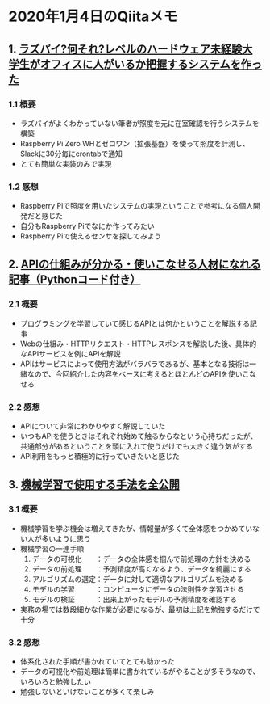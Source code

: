 # 2020年1月4日のQiitaメモ

## 1. [ラズパイ?何それ?レベルのハードウェア未経験大学生がオフィスに人がいるか把握するシステムを作った](https://qiita.com/katsuomi/items/8c7479f02b53f84149f7)

### 1.1 概要

- ラズパイがよくわかっていない筆者が照度を元に在室確認を行うシステムを構築
- Raspberry Pi Zero WHとゼロワン（拡張基盤）を使って照度を計測し、Slackに30分毎にcrontabで通知
- とても簡単な実装のみで実現

### 1.2 感想

- Raspberry Piで照度を用いたシステムの実現ということで参考になる個人開発だと感じた
- 自分もRaspberry Piでなにか作ってみたい
- Raspberry Piで使えるセンサを探してみよう

## 2. [APIの仕組みが分かる・使いこなせる人材になれる記事（Pythonコード付き）](https://qiita.com/Saku731/items/6ae290f72e98723f165d)

### 2.1 概要

- プログラミングを学習していて感じるAPIとは何かということを解説する記事
- Webの仕組み・HTTPリクエスト・HTTPレスポンスを解説した後、具体的なAPIサービスを例にAPIを解説
- APIはサービスによって使用方法がバラバラであるが、基本となる技術は一緒なので、今回紹介した内容をベースに考えるとほとんどのAPIを使いこなせる

### 2.2 感想

- APIについて非常にわかりやすく解説していた
- いつもAPIを使うときはそれぞれ始めて触るからなという心持ちだったが、共通部分があるということを頭に入れて使うだけでも大きく違う気がする
- API利用をもっと積極的に行っていきたいと感じた

## 3. [機械学習で使用する手法を全公開](https://qiita.com/Saku731/items/61b629fe608ede59a3f5)

### 3.1 概要

- 機械学習を学ぶ機会は増えてきたが、情報量が多くて全体感をつかめていない人が多いように思う
- 機械学習の一連手順
  1. データの可視化　　：データの全体感を掴んで前処理の方針を決める
  1. データの前処理　　：予測精度が高くなるよう、データを綺麗にする
  1. アルゴリズムの選定：データに対して適切なアルゴリズムを決める
  1. モデルの学習　　　：コンピュータにデータの法則性を学習させる
  1. モデルの検証　　　：出来上がったモデルの予測精度を確認する
- 実務の場では数段細かな作業が必要になるが、最初は上記を勉強するだけで十分

### 3.2 感想

- 体系化された手順が書かれていてとても助かった
- データの可視化や前処理は簡単に書かれているがやることが多そうなので、いろいろと勉強したい
- 勉強しないといけないことが多くて楽しみ

